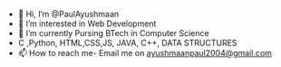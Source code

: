 - 👋 Hi, I’m @PaulAyushmaan
- 👀 I’m interested in Web Development
- 🌱 I’m currently Pursing BTech in Computer Science
- C ,Python, HTML,CSS,JS, JAVA, C++, DATA STRUCTURES 
- 📫 How to reach me- Email me on ayushmaanpaul2004@gmail.com

<!---
PaulAyushmaan/PaulAyushmaan is a ✨ special ✨ repository because its `README.md` (this file) appears on your GitHub profile.
You can click the Preview link to take a look at your changes.
--->
